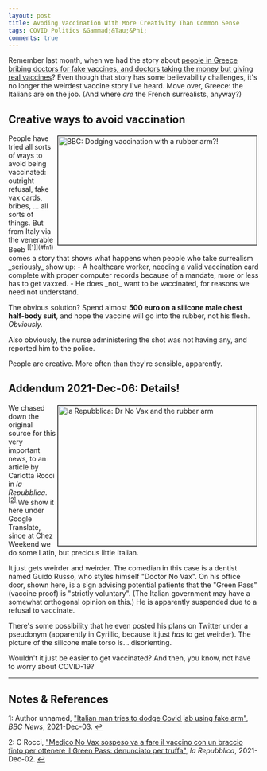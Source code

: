 ```yaml
---
layout: post
title: Avoding Vaccination With More Creativity Than Common Sense
tags: COVID Politics &Gammad;&Tau;&Phi;
comments: true
---
```


Remember last month, when we had the story about [people in Greece bribing doctors for fake vaccines, and doctors taking the money but giving real vaccines](https://www.someweekendreading.blog/lessons-covid/#lesson-2-vaccines-in-greece-and-how-doctors-respond)?  Even though that story has some believability challenges, it's no longer the weirdest vaccine story I've heard.  Move over, Greece: the Italians are on the job.  (And where _are_ the French surrealists, anyway?)  


## Creative ways to avoid vaccination

<img src="{{ site.baseurl }}/images/2021-12-05-fake-arm-vaccine-bbc.jpg" width="400" height="219" alt="BBC: Dodging vaccination with a rubber arm?!" title="BBC: Dodging vaccination with a rubber arm?!" style="float: right; margin: 3px 3px 3px 3px; border: 1px solid #000000;">
People have tried all sorts of ways to avoid being vaccinated: outright refusal, fake vax
cards, bribes, &hellip; all sorts of things.  But from Italy via the 
venerable Beeb <sup id="fn1a">[[1]](#fn1)</sup> comes a story that shows what happens when
people who take surrealism _seriously_ show up:  
- A healthcare worker, needing a valid vaccination card complete with proper computer
  records because of a mandate, more or less has to get vaxxed.
- He does _not_ want to be vaccinated, for reasons we need not understand.  

The obvious solution? Spend almost __500 euro on a silicone male chest half-body suit__, and
hope the vaccine will go into the rubber, not his flesh.  _Obviously._  

Also obviously, the nurse administering the shot was not having any, and reported him to
the police.  

People are creative.  More often than they're sensible, apparently.  


## Addendum 2021-Dec-06: Details!  

<a href="{{ site.baseurl }}/images/2021-12-05-fake-arm-vaccine-la-repubblica.jpg"><img src="{{ site.baseurl }}/images/2021-12-05-fake-arm-vaccine-la-repubblica-thumb.jpg" width="400" height="282" alt="la Repubblica: Dr No Vax and the rubber arm" title="la Repubblica: Dr No Vax and the rubber arm" style="float: right; margin: 3px 3px 3px 3px; border: 1px solid #000000;"></a>
We chased down the original source for this very important news, to an article by Carlotta
Rocci in _la Repubblica_. <sup id="fn2a">[[2]](#fn2)</sup>  We show it here under Google
Translate, since at Chez Weekend we do some Latin, but precious little Italian.  

It just gets weirder and weirder.  The comedian in this case is a dentist named Guido
Russo, who styles himself "Doctor No Vax".  On his office door, shown here, is a sign
advising potential patients that the "Green Pass" (vaccine proof) is "strictly
voluntary".  (The Italian government may have a somewhat orthogonal opinion on this.)  He is
apparently suspended due to a refusal to vaccinate.  

There's some possibility that he even posted his plans on Twitter under a pseudonym
(apparently in Cyrillic, because it just _has_ to get weirder).  The picture of the
silicone male torso is&hellip; disorienting.  

Wouldn't it just be easier to get vaccinated?  And then, you know, not have to worry about
COVID-19?  

---

## Notes &amp; References  

<!--
<sup id="fn1a">[[1]](#fn1)</sup>

<a id="fn1">1</a>: ***, ["***"](***), *** [↩](#fn1a)  

<a href="{{ site.baseurl }}/images/***"><img src="{{ site.baseurl }}/images/***" width="400" height="***" alt="***" title="***" style="float: right; margin: 3px 3px 3px 3px; border: 1px solid #000000;"></a>

<iframe width="400" height="224" src="***" allow="accelerometer; encrypted-media; gyroscope; picture-in-picture" allowfullscreen style="float: right; margin: 3px 3px 3px 3px; border: 1px solid #000000;"></iframe>
-->

<a id="fn1">1</a>: Author unnamed, ["Italian man tries to dodge Covid jab using fake arm"](https://www.bbc.com/news/world-europe-59524527), _BBC News_, 2021-Dec-03. [↩](#fn1a)  

<a id="fn2">2</a>: C Rocci, ["Medico No Vax sospeso va a fare il vaccino con un braccio finto per ottenere il Green Pass: denunciato per truffa"](https://torino.repubblica.it/cronaca/2021/12/02/news/no_vax_con_un_braccio_in_silicone_va_a_fare_il_vaccino_per_avere_lo_stesso_il_green_pass_denunciato-328713577/?ref=RHTP-BH-I322793271-P2-S5-T1), _la Repubblica_, 2021-Dec-02. [↩](#fn2a)  
